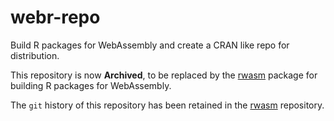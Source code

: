 # webr-repo
Build R packages for WebAssembly and create a CRAN like repo for distribution.

This repository is now **Archived**, to be replaced by the [rwasm](https://github.com/r-wasm/rwasm) package for building R packages for WebAssembly.

The `git` history of this repository has been retained in the [rwasm](https://github.com/r-wasm/rwasm) repository.
